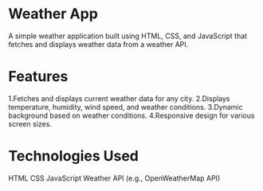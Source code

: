 # Weather App
A simple weather application built using HTML, CSS, and JavaScript that fetches and displays weather data from a weather API.


# Features
1.Fetches and displays current weather data for any city.
2.Displays temperature, humidity, wind speed, and weather conditions.
3.Dynamic background based on weather conditions.
4.Responsive design for various screen sizes.

# Technologies Used
HTML
CSS
JavaScript
Weather API (e.g., OpenWeatherMap API)